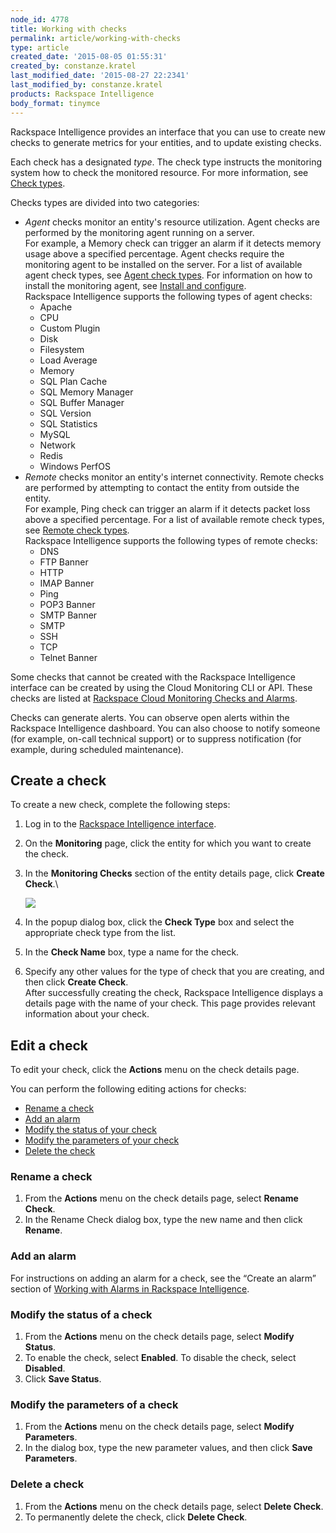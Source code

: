 ```yaml
---
node_id: 4778
title: Working with checks
permalink: article/working-with-checks
type: article
created_date: '2015-08-05 01:55:31'
created_by: constanze.kratel
last_modified_date: '2015-08-27 22:2341'
last_modified_by: constanze.kratel
products: Rackspace Intelligence
body_format: tinymce
---
```


Rackspace Intelligence provides an interface that you can use to create
new checks to generate metrics for your entities, and to update existing
checks.

Each check has a designated *type*. The check type instructs the
monitoring system how to check the monitored resource. For more
information, see [Check
types](http://ttp://docs.rackspace.com/cm/api/v1.0/cm-devguide/content/service-check-types.html.).

Checks types are divided into two categories:

-   *Agent* checks monitor an entity's resource utilization. Agent
    checks are performed by the monitoring agent running on a server.\
     For example, a Memory check can trigger an alarm if it detects
    memory usage above a specified percentage. Agent checks require the
    monitoring agent to be installed on the server. For a list of
    available agent check types, see [Agent check
    types](http://docs.rackspace.com/cm/api/v1.0/cm-devguide/content/appendix-check-types-agent.html).
    For information on how to install the monitoring agent, see [Install
    and
    configure](http://docs.rackspace.com/cm/api/v1.0/cm-devguide/content/install-configure.html).\
     Rackspace Intelligence supports the following types of agent
    checks:
    -   Apache
    -   CPU
    -   Custom Plugin
    -   Disk
    -   Filesystem
    -   Load Average
    -   Memory
    -   SQL Plan Cache
    -   SQL Memory Manager
    -   SQL Buffer Manager
    -   SQL Version
    -   SQL Statistics
    -   MySQL
    -   Network
    -   Redis
    -   Windows PerfOS
-   *Remote* checks monitor an entity's internet connectivity. Remote
    checks are performed by attempting to contact the entity from
    outside the entity.\
     For example, Ping check can trigger an alarm if it detects packet
    loss above a specified percentage. For a list of available remote
    check types, see [Remote check
    types](http://docs.rackspace.com/cm/api/v1.0/cm-devguide/content/appendix-check-types-remote.html).\
     Rackspace Intelligence supports the following types of remote
    checks:
    -   DNS
    -   FTP Banner
    -   HTTP
    -   IMAP Banner
    -   Ping
    -   POP3 Banner
    -   SMTP Banner
    -   SMTP
    -   SSH
    -   TCP
    -   Telnet Banner

Some checks that cannot be created with the Rackspace Intelligence
interface can be created by using the Cloud Monitoring CLI or API. These
checks are listed at [Rackspace Cloud Monitoring Checks and
Alarms](/knowledge_center/article/rackspace-cloud-monitoring-checks-and-alarms).

Checks can generate alerts. You can observe open alerts within the
Rackspace Intelligence dashboard. You can also choose to notify someone
(for example, on-call technical support) or to suppress notification
(for example, during scheduled maintenance).

Create a check
--------------

To create a new check, complete the following steps:

1.  Log in to the [Rackspace Intelligence
    interface](http://intelligence.rackspace.com).
2.  On the **Monitoring** page, click the entity for which you want to
    create the check.
3.  In the **Monitoring Checks** section of the entity details page,
    click **Create Check**.\

    ![](/knowledge_center/sites/default/files/field/image/intelligence-checks-create-check.png)
4.  In the popup dialog box, click the **Check Type** box and select the
    appropriate check type from the list.
5.  In the **Check Name** box, type a name for the check.
6.  Specify any other values for the type of check that you are
    creating, and then click **Create Check**.\
     After successfully creating the check, Rackspace Intelligence
    displays a details page with the name of your check. This page
    provides relevant information about your check.

Edit a check
------------

To edit your check, click the **Actions** menu on the check details
page.

You can perform the following editing actions for checks:

-   [Rename a check](#renaming)
-   [Add an alarm](#addingalarm)
-   [Modify the status of your check](#modify)
-   [Modify the parameters of your check](#modifyparams)
-   [Delete the check](#deleting)

### Rename a check

1.  From the **Actions** menu on the check details page, select **Rename
    Check**.
2.  In the Rename Check dialog box, type the new name and then
    click **Rename**.

### Add an alarm

For instructions on adding an alarm for a check, see the &ldquo;Create an
alarm&rdquo; section of [Working with Alarms in Rackspace
Intelligence](/knowledge_center/article/working-with-alarms).

### Modify the status of a check

1.  From the **Actions** menu on the check details page, select **Modify
    Status**.
2.  To enable the check, select **Enabled**. To disable the check,
    select **Disabled**.
3.  Click **Save Status**.

### Modify the parameters of a check

1.  From the **Actions** menu on the check details page, select **Modify
    Parameters**.
2.  In the dialog box, type the new parameter values, and then
    click **Save Parameters**.

### Delete a check

1.  From the **Actions** menu on the check details page, select **Delete
    Check**.
2.  To permanently delete the check, click **Delete Check**.


